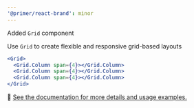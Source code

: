 ```yaml
---
'@primer/react-brand': minor
---
```


Added `Grid` component

Use `Grid` to create flexible and responsive grid-based layouts

```jsx
<Grid>
  <Grid.Column span={4}></Grid.Column>
  <Grid.Column span={4}></Grid.Column>
  <Grid.Column span={4}></Grid.Column>
</Grid>
```

:link: [See the documentation for more details and usage examples.](https://primer.style/brand/components/Grid)
